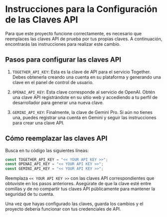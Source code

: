 # Instrucciones para la Configuración de las Claves API

Para que este proyecto funcione correctamente, es necesario que reemplaces las claves API de prueba por tus propias claves. A continuación, encontrarás las instrucciones para realizar este cambio.

## Pasos para configurar las claves API

1. `TOGETHER_API_KEY`: Esta es la clave de API para el servicio Together. Debes obtenerla creando una cuenta en su plataforma y generando una clave en el panel de control de usuario.
   
2. `OPENAI_API_KEY`: Esta clave corresponde al servicio de OpenAI. Obtén una clave API registrándote en su sitio web y accediendo a tu perfil de desarrollador para generar una nueva clave.
   
3. `GEMINI_API_KEY`: Finalmente, la clave de Gemini Pro. Si aún no tienes una, puedes registrar una cuenta en Gemini y seguir las instrucciones para crear una clave API.

## Cómo reemplazar las claves API

Busca en tu código las siguientes líneas:

```javascript
const TOGETHER_API_KEY = "<< YOUR API KEY >>";
const OPENAI_API_KEY = "<< YOUR API KEY >>";
const GEMINI_API_KEY = "<< YOUR API KEY >>";
```

Reemplaza `<< YOUR API KEY >>` con las claves API correspondientes que obtuviste en los pasos anteriores. Asegúrate de que la clave esté entre comillas y de no compartir tus claves API públicamente para mantener la seguridad de tu cuenta.

Una vez que hayas configurado las claves, guarda los cambios y el proyecto debería funcionar con tus credenciales de API.

